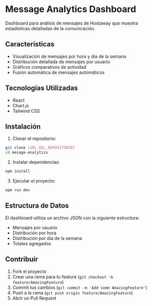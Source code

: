# Message Analytics Dashboard

Dashboard para análisis de mensajes de Hostaway que muestra estadísticas
detalladas de la comunicación.

## Características

- Visualización de mensajes por hora y día de la semana
- Distribución detallada de mensajes por usuario
- Gráficos comparativos de actividad
- Fusión automática de mensajes automáticos

## Tecnologías Utilizadas

- React
- Chart.js
- Tailwind CSS

## Instalación

1. Clonar el repositorio:

```bash
git clone [URL_DEL_REPOSITORIO]
cd mesage-analytics
```

2. Instalar dependencias:

```bash
npm install
```

3. Ejecutar el proyecto:

```bash
npm run dev
```

## Estructura de Datos

El dashboard utiliza un archivo JSON con la siguiente estructura:

- Mensajes por usuario
- Distribución por hora
- Distribución por día de la semana
- Totales agregados

## Contribuir

1. Fork el proyecto
2. Crear una rama para tu feature (`git checkout -b feature/AmazingFeature`)
3. Commit tus cambios (`git commit -m 'Add some AmazingFeature'`)
4. Push a la rama (`git push origin feature/AmazingFeature`)
5. Abrir un Pull Request

